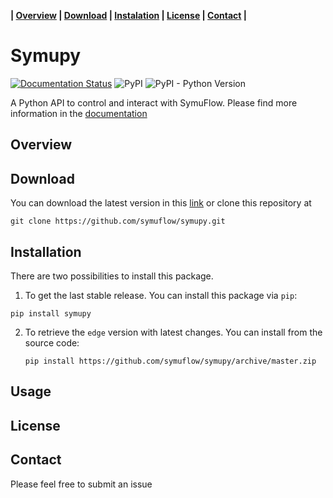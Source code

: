 **| [Overview](#overview) | [Download](#download) | [Instalation](#installation) | [License](#license) | [Contact](#contact) |**

# Symupy

[![Documentation Status](https://readthedocs.org/projects/symupy/badge/?version=stable)](https://symupy.readthedocs.io/en/stable/?badge=stable) ![PyPI](https://img.shields.io/pypi/v/symupy) ![PyPI - Python Version](https://img.shields.io/pypi/pyversions/symupy) 

A Python API to control and interact with SymuFlow. Please find more information in the [documentation](https://symupy.readthedocs.io/en/stable/)

## Overview 

## Download 

You can download the latest version in this [link](https://github.com/symuflow/symupy/archive/master.zip) or clone this repository at

```
git clone https://github.com/symuflow/symupy.git
```

## Installation 

There are two possibilities to install this package. 

1. To get the last stable release. You can install this package via `pip`: 

  ```
  pip install symupy
  ```

2. To retrieve the `edge` version with latest changes. You can install from the source code: 

   ```
   pip install https://github.com/symuflow/symupy/archive/master.zip
   ```


## Usage 

## License 


## Contact 

Please feel free to submit an issue 